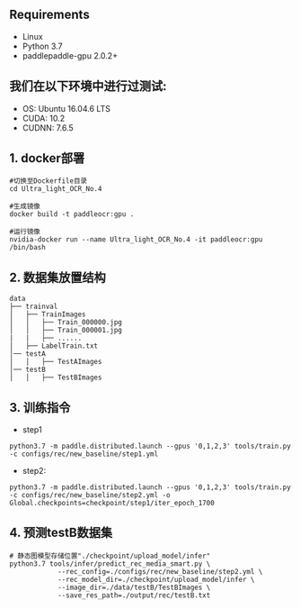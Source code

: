 ## Requirements
- Linux
- Python 3.7
- paddlepaddle-gpu 2.0.2+

## 我们在以下环境中进行过测试:
- OS: Ubuntu 16.04.6 LTS
- CUDA: 10.2
- CUDNN: 7.6.5

## 1. docker部署
```shell script
#切换至Dockerfile目录
cd Ultra_light_OCR_No.4
```

```shell script
#生成镜像
docker build -t paddleocr:gpu .
```

```shell script
#运行镜像
nvidia-docker run --name Ultra_light_OCR_No.4 -it paddleocr:gpu /bin/bash
```

## 2. 数据集放置结构
```
data
├── trainval
│   ├── TrainImages
│   │   ├── Train_000000.jpg
│   │   ├── Train_000001.jpg
|   |   ├── ......
│   ├── LabelTrain.txt
│── testA
│   │   ├── TestAImages
│── testB
│   │   ├── TestBImages
```

## 3. 训练指令
- step1
```shell script
python3.7 -m paddle.distributed.launch --gpus '0,1,2,3' tools/train.py -c configs/rec/new_baseline/step1.yml
```

- step2:
```shell script
python3.7 -m paddle.distributed.launch --gpus '0,1,2,3' tools/train.py -c configs/rec/new_baseline/step2.yml -o Global.checkpoints=checkpoint/step1/iter_epoch_1700
```

## 4. 预测testB数据集
```shell script
# 静态图模型存储位置"./checkpoint/upload_model/infer"
python3.7 tools/infer/predict_rec_media_smart.py \
			--rec_config=./configs/rec/new_baseline/step2.yml \
			--rec_model_dir=./checkpoint/upload_model/infer \
			--image_dir=./data/testB/TestBImages \
			--save_res_path=./output/rec/testB.txt  
```

